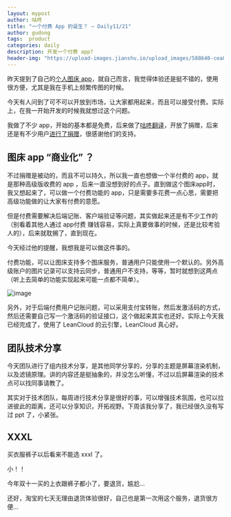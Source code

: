 ```yaml
---
layout: mypost
author: 咕咚
title: "一个付费 App 的诞生？ — Daily11/21"
author: gudong
tags:  product
categories: daily
description: 开发一个付费 app?
header-img: "https://upload-images.jianshu.io/upload_images/588640-cea8a2d6c57e47e5.jpg?imageMogr2/auto-orient/strip%7CimageView2/2/w/1240"
---
```


昨天提到了自己的[个人图床 app](https://mp.weixin.qq.com/s/2X330QoyDlo6dErHlqfIHA)，就自己而言，我觉得体验还是挺不错的，使用很方便，尤其是我在手机上频繁传图的时候。

今天有人问到了可不可以开放到市场，让大家都用起来，而且可以接受付费。实际上，在我一开始开发的时候我就想过这个问题。

我做了不少 app，开始的基本都是免费，后来做了[咕咚翻译](https://www.jianshu.com/p/e77b251c46aa)，开放了捐赠，后来还是有不少用户[进行了捐赠](https://gudong.site/1990/03/01/list_pay.html)，很感谢他们的支持。

## 图床 app “商业化” ？

不过捐赠是被动的，而且不可以持久，所以我一直也想做一个半付费的 app，就是那种高级版收费的 app ，后来一直没想到好的点子。直到做这个图床app时，我又想起来了，可以做一个付费功能的 app，只是需要多花费一点心思，需要把高级功能做的让大家有付费的意愿。

但是付费需要解决后端记账、客户端验证等问题，其实做起来还是有不少工作的（别看着其他人通过 app付费 赚钱容易，实际上真要做事的时候，还是比较考验人的），后来就耽搁了，直到现在。

今天经过他的提醒，我想我是可以做这件事的。

付费功能，可以让图床支持多个图床服务，普通用户只能使用一个默认的。另外高级账户的图片记录可以支持云同步，普通用户不支持，等等，暂时就想到这两点（听上去简单的功能实现起来可能一点都不简单）。

![image](https://upload-images.jianshu.io/upload_images/588640-1c503890eb293967.jpg?imageMogr2/auto-orient/strip%7CimageView2/2/w/1240)

另外，对于后端付费用户记账问题，可以采用支付宝转账，然后发激活码的方式，然后还需要自己写一个激活码的验证接口，这个做起来其实也还好。实际上今天我已经完成了，使用了 LeanCloud  的云引擎，LeanCloud 真心好。

## 团队技术分享

今天团队进行了组内技术分享，是其他同学分享的，分享的主题是屏幕渲染机制，以及滤镜原理。讲的内容还是挺抽象的，并没怎么听懂，不过以后屏幕渲染的技术点可以找同事请教了。

其实对于技术团队，每周进行技术分享是很好的事，可以增强技术氛围，也可以拉进彼此的距离，还可以分享知识，开拓视野。下周该我分享了，我已经很久没有写过 ppt 了，小紧张。

## XXXL

买衣服裤子以后看来不能选 xxxl 了。

小！！

今年双十一买的上衣跟裤子都小了，要退货，尴尬…

还好，淘宝的七天无理由退货体验很好，自己也是第一次用这个服务，退货很方便…